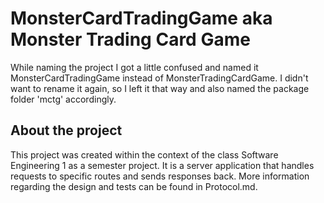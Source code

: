 # MonsterCardTradingGame aka Monster Trading Card Game

While naming the project I got a little confused and named it MonsterCardTradingGame instead of MonsterTradingCardGame.
I didn't want to rename it again, so I left it that way and also named the package folder 'mctg' accordingly.

## About the project

This project was created within the context of the class Software Engineering 1 as a semester project.
It is a server application that handles requests to specific routes and sends responses back.
More information regarding the design and tests can be found in Protocol.md.